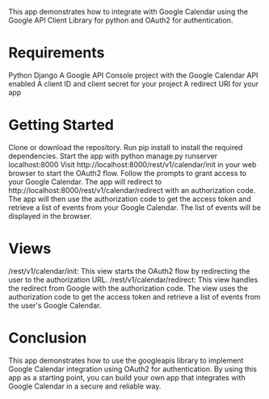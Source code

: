 This app demonstrates how to integrate with Google Calendar using the Google API Client Library for python  and OAuth2 for authentication.

# Requirements
Python Django A Google API Console project with the Google Calendar API enabled A client ID and client secret for your project A redirect URI for your app

# **Getting Started**
Clone or download the repository. Run pip install to install the required dependencies. Start the app with python manage.py runserver localhost:8000 Visit http://localhost:8000/rest/v1/calendar/init in your web browser to start the OAuth2 flow. Follow the prompts to grant access to your Google Calendar. The app will redirect to http://localhost:8000/rest/v1/calendar/redirect with an authorization code. The app will then use the authorization code to get the access token and retrieve a list of events from your Google Calendar. The list of events will be displayed in the browser.

# Views
/rest/v1/calendar/init: This view starts the OAuth2 flow by redirecting the user to the authorization URL.
/rest/v1/calendar/redirect: This view handles the redirect from Google with the authorization code. The view uses the authorization code to get the access token and retrieve a list of events from the user's Google Calendar.

# Conclusion
This app demonstrates how to use the googleapis library to implement Google Calendar integration using OAuth2 for authentication. By using this app as a starting point, you can build your own app that integrates with Google Calendar in a secure and reliable way.
